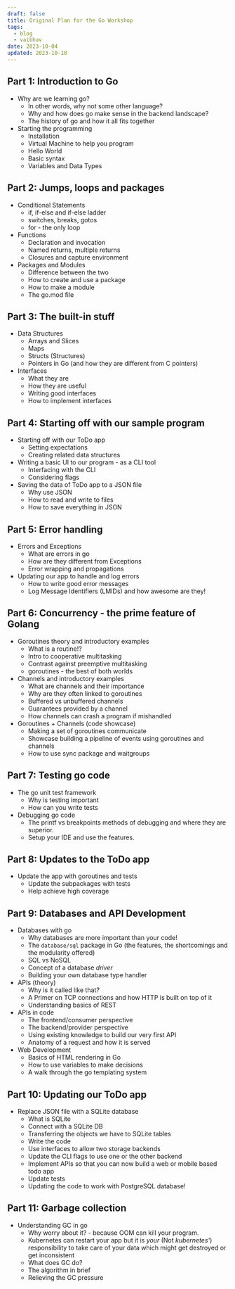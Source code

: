 ```yaml
---
draft: false
title: Original Plan for the Go Workshop
tags:
  - blog
  - vaibhav
date: 2023-10-04
updated: 2023-10-10
---
```

## Part 1: Introduction to Go  
  - Why are we learning go?  
      - In other words, why not some other language?  
      - Why and how does go make sense in the backend landscape?  
      - The history of go and how it all fits together  
  - Starting the programming  
      - Installation  
      - Virtual Machine to help you program
      - Hello World  
      - Basic syntax  
      - Variables and Data Types

## Part 2: Jumps, loops and packages  
  - Conditional Statements  
      - if, if-else and if-else ladder  
      - switches, breaks, gotos  
      - for - the only loop  
  - Functions  
      - Declaration and invocation  
      - Named returns, multiple returns  
      - Closures and capture environment  
  - Packages and Modules  
      - Difference between the two  
      - How to create and use a package  
      - How to make a module  
      - The go.mod file  
## Part 3: The built-in stuff  
- Data Structures  
  - Arrays and Slices  
  - Maps  
  - Structs (Structures)  
  - Pointers in Go (and how they are different from C pointers)  
- Interfaces  
  - What they are  
  - How they are useful  
  - Writing good interfaces  
  - How to implement interfaces  

## Part 4: Starting off with our sample program  
- Starting off with our ToDo app  
   - Setting expectations  
   - Creating related data structures  
- Writing a basic UI to our program - as a CLI tool  
   - Interfacing with the CLI  
   - Considering flags  
- Saving the data of ToDo app to a JSON file  
   - Why use JSON  
   - How to read and write to files  
   - How to save everything in JSON  

## Part 5: Error handling  
   - Errors and Exceptions  
       - What are errors in go  
       - How are they different from Exceptions  
       - Error wrapping and propagations  
   - Updating our app to handle and log errors  
       - How to write good error messages  
       - Log Message Identifiers (LMIDs) and how awesome are they!  

## Part 6: Concurrency - the prime feature of Golang  
   - Goroutines theory and introductory examples  
       - What is a routine!?  
       - Intro to cooperative multitasking  
       - Contrast against preemptive multitasking  
       - goroutines - the best of both worlds  
   - Channels and introductory examples  
       - What are channels and their importance  
       - Why are they often linked to goroutines  
       - Buffered vs unbuffered channels  
       - Guarantees provided by a channel  
       - How channels can crash a program if mishandled  
   - Goroutines + Channels (code showcase)  
       - Making a set of goroutines communicate  
       - Showcase building a pipeline of events using goroutines and channels  
       - How to use sync package and waitgroups  

## Part 7: Testing go code  
   - The go unit test framework  
       - Why is testing important  
       - How can you write tests  
   - Debugging go code  
       - The printf vs breakpoints methods of debugging and where they are superior.  
       - Setup your IDE and use the features.  

## Part 8: Updates to the ToDo app  
   - Update the app with goroutines and tests  
       - Update the subpackages with tests  
       - Help achieve high coverage

## Part 9: Databases and API Development  
- Databases with go  
   - Why databases are more important than your code!  
   - The `database/sql` package in Go (the features, the shortcomings and the modularity offered)  
   - SQL vs NoSQL  
   - Concept of a database _driver_  
   - Building your own database type handler
- APIs (theory)
   - Why is it called like that?
   - A Primer on TCP connections and how HTTP is built on top of it
   - Understanding basics of REST
- APIs in code
   - The frontend/consumer perspective
   - The backend/provider perspective
   - Using existing knowledge to build our very first API
   - Anatomy of a request and how it is served
- Web Development
   - Basics of HTML rendering in Go
   - How to use variables to make decisions
   - A walk through the go templating system

## Part 10: Updating our ToDo app  
- Replace JSON file with a SQLite database
   - What is SQLite  
   - Connect with a SQLite DB  
   - Transferring the objects we have to SQLite tables  
   - Write the code  
   - Use interfaces to allow two storage backends  
   - Update the CLI flags to use one or the other backend  
   - Implement APIs so that you can now build a web or mobile based todo app  
   - Update tests
   - Updating the code to work with PostgreSQL database!
 
## Part 11: Garbage collection  
   - Understanding GC in go  
       - Why worry about it? - because OOM can kill your program.  
       - Kubernetes can restart your app but it is _your_ (Not _kubernetes'_) responsibility to take care of your data which might get destroyed or get inconsistent  
       - What does GC do?  
       - The algorithm in brief  
       - Relieving the GC pressure

